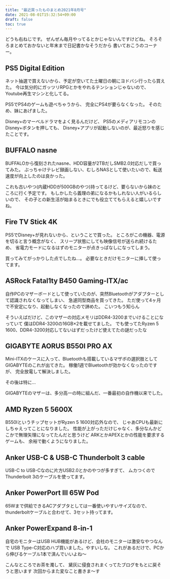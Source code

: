 ```yaml
---
title: "最近買ったものまとめ2021年8月号"
date: 2021-08-01T15:32:54+09:00
draft: false
toc: true
---
```


どうも右ねじです。
ぜんぜん毎月やってるとかじゃないんですけどね。
そろそろまとめておかないと年末まで日記書かなそうだから
書いておこうのコーナー。

## PS5 Digital Edition
ネット抽選で買えないから、予定が空いてた土曜日の朝にヨドバシ行ったら買えた。
今は気分的にガッツリRPGとかをやれるテンションじゃないので、
Youtube再生マシンと化してる。

PS5でPS4のゲームも遊べちゃうから、
完全にPS4が要らなくなった。
そのため、妹にあげました。

Disney+のマーベルドラマをよく見るんだけど、
PS5のメディアリモコンのDisney+ボタンを押しても、
Disney+アプリが起動しないのが、最近怒りを感じたことです。

## BUFFALO nasne
BUFFALOから復刻されたnasne、HDD容量が2TBだしSMB2.0対応だしで買ってみた。
ぶっちゃけテレビ録画しない、むしろNASとして使いたいので、転送速度が向上したのは良かった。

これも古いやつ(内蔵HDDが500GBのやつ)持ってるけど、要らないから妹のところに行く予定です。
もしかしたら義理の弟になるかもしれない人がいるらしいので、
その子との新生活が始まるときにでも役立ててもらえると嬉しいですね。

## Fire TV Stick 4K
PS5でDisney+が見れないから、ということで買った。
ところがこの機器、電源を切ると言う概念がなく、
スリープ状態にしても映像信号が送られ続けるため、
省電力モードになるはずのモニターが点きっぱなしになってしまう。

買ってみてがっかりした点でしたね…。
必要なときだけモニターに挿して使ってます。

## ASRock Fatal1ty B450 Gaming-ITX/ac
自作PCのマザーボードとして使っていたのが、突然Bluetoothがアダプターとして認識されなくなってしまい、
急遽同型商品を買ってきた。
ただ使って4ヶ月で不安定になり、起動しなくなったので諦めた。
こいつもう知らん

そういえばだけど、このマザーの対応メモリはDDR4-3200までいけることになっていて
僕はDDR4-3200の16GB×2を載せてました。
でも使ってたRyzen 5 1600、DDR4-3200対応してないはずだったけど使えてたの謎だったな

## GIGABYTE AORUS B550I PRO AX
Mini-ITXのケースに入って、Bluetoothも搭載しているマザボの選択肢として
GIGABYTEのこれが出てきた。
稼働1週でBluetoothが効かなくなったのですが、
完全放電して解決しました。

その後は特に…

GIGABYTEのマザーは、多分高一の時に組んだ、一番最初の自作機以来でした。

## AMD Ryzen 5 5600X
B550IというチップセットがRyzen 5 1600対応外なので、
じゃあCPUも最新にしちゃえってことになりました。
性能が上がっただけじゃなく、多分なんかどこかで無理矢理になってたんだと思うけど
ARKとかAPEXとかの性能を要求するゲームも、
余裕で動くようになりました。

## Anker USB-C & USB-C Thunderbolt 3 cable
USB-C to USB-Cなのに片方USB2.0とかのやつが多すぎて、
ムカつくのでThunderbolt 3のケーブルを使ってます。

## Anker PowerPort III 65W Pod
65Wまで供給できるACアダプタとしては一番使いやすいサイズなので、
thunderboltケーブルと合わせて、3セット持ってます。

## Anker PowerExpand 8-in-1
自宅のモニターはUSB HUB機能があるけど、会社のモニターは激安なやつなんで
USB Type-C対応のハブ買いました。やすいしな。
これがあるだけで、PCから伸びるケーブル1本で済んでいいよね～


こんなところでお茶を濁して、
黛灰に侵食されまくってたブログをもとに戻そうと思います
次回からまた変なこと書きま～す